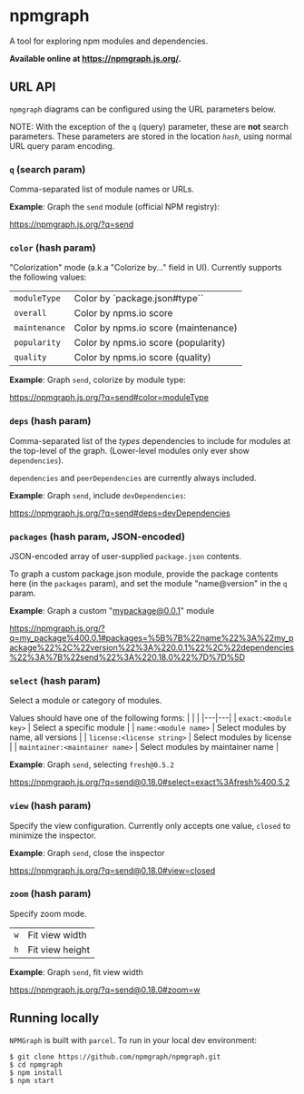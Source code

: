 # npmgraph

A tool for exploring npm modules and dependencies.

**Available online at https://npmgraph.js.org/.**

## URL API

`npmgraph` diagrams can be configured using the URL parameters below.

NOTE: With the exception of the `q` (query) parameter, these are **not** search parameters. These parameters are stored in the location _`hash`_, using normal URL query param encoding.

### `q` (search param)

Comma-separated list of module names or URLs.

**Example**: Graph the `send` module (official NPM registry):

https://npmgraph.js.org/?q=send

### `color` (hash param)

"Colorization" mode (a.k.a "Colorize by..." field in UI). Currently supports the following values:

|               |                                      |
| ------------- | ------------------------------------ |
| `moduleType`  | Color by `package.json#type``        |
| `overall`     | Color by npms.io score               |
| `maintenance` | Color by npms.io score (maintenance) |
| `popularity`  | Color by npms.io score (popularity)  |
| `quality`     | Color by npms.io score (quality)     |

**Example**: Graph `send`, colorize by module type:

https://npmgraph.js.org/?q=send#color=moduleType

### `deps` (hash param)

Comma-separated list of the _types_ dependencies to include for modules at the top-level of the graph. (Lower-level modules only ever show `dependencies`).

`dependencies` and `peerDependencies` are currently always included.

**Example**: Graph `send`, include `devDependencies`:

https://npmgraph.js.org/?q=send#deps=devDependencies

### `packages` (hash param, **JSON-encoded**)

JSON-encoded array of user-supplied `package.json` contents.

To graph a custom package.json module, provide the package contents here (in the `packages` param), and set the module "name@version" in the `q` param.

**Example**: Graph a custom "mypackage@0.0.1" module

https://npmgraph.js.org/?q=my_package%400.0.1#packages=%5B%7B%22name%22%3A%22my_package%22%2C%22version%22%3A%220.0.1%22%2C%22dependencies%22%3A%7B%22send%22%3A%220.18.0%22%7D%7D%5D

### `select` (hash param)

Select a module or category of modules.

Values should have one of the following forms:
| | |
|---|---|
| `exact:<module key>` | Select a specific module |
| `name:<module name>` | Select modules by name, all versions |
| `license:<license string>` | Select modules by license |
| `maintainer:<maintainer name>` | Select modules by maintainer name |

**Example**: Graph `send`, selecting `fresh@0.5.2`

https://npmgraph.js.org/?q=send@0.18.0#select=exact%3Afresh%400.5.2

### `view` (hash param)

Specify the view configuration. Currently only accepts one value, `closed` to minimize the inspector.

**Example**: Graph `send`, close the inspector

https://npmgraph.js.org/?q=send@0.18.0#view=closed

### `zoom` (hash param)

Specify zoom mode.

|     |                 |
| --- | --------------- |
| `w` | Fit view width  |
| `h` | Fit view height |

**Example**: Graph `send`, fit view width

https://npmgraph.js.org/?q=send@0.18.0#zoom=w

## Running locally

`NPMGraph` is built with `parcel`. To run in your local dev environment:

```shell
$ git clone https://github.com/npmgraph/npmgraph.git
$ cd npmgraph
$ npm install
$ npm start
```
